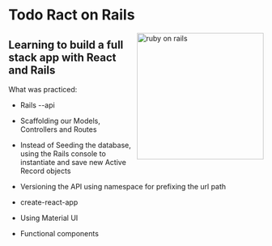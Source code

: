 # Todo Ract on Rails 
<img src="https://encrypted-tbn0.gstatic.com/images?q=tbn:ANd9GcRbZ4Msmk0LC1JKbEUfbt0aQ-4Vtpbj2NmR-A&usqp=CAU" align="right"
     alt="ruby on rails" width="250">

## Learning to build a full stack app with React and Rails

What was practiced:

* Rails --api 

* Scaffolding our Models, Controllers and Routes

* Instead of Seeding the database, using the Rails console to instantiate and save new Active Record objects

* Versioning the API using namespace for prefixing the url path

* create-react-app

* Using Material UI 

* Functional components
